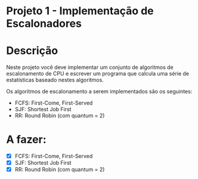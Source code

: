 # Projeto 1 - Implementação de Escalonadores

# Descrição

Neste projeto você deve implementar um conjunto
de algoritmos de escalonamento de CPU e escrever
um programa que calcula uma série de estatísticas
baseado nestes algoritmos.

Os algoritmos de escalonamento a serem
implementados são os seguintes:

- FCFS: First-Come, First-Served
- SJF: Shortest Job First
- RR: Round Robin (com quantum = 2)

# A fazer:

- [x] FCFS: First-Come, First-Served
- [x] SJF: Shortest Job First
- [x] RR: Round Robin (com quantum = 2)
